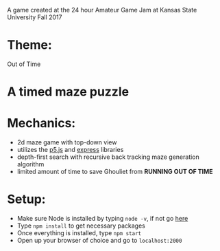 A game created at the 24 hour Amateur Game Jam at Kansas State University Fall 2017

# Theme:
Out of Time

# A timed maze puzzle

# Mechanics:
- 2d maze game with top-down view
- utilizes the [p5.js](https://p5js.org/) and [express](https://www.npmjs.com/package/express) libraries
- depth-first search with recursive back tracking maze generation algorithm
- limited amount of time to save Ghouliet from **RUNNING OUT OF TIME**

# Setup:
- Make sure Node is installed by typing `node -v`, if not go [here](https://nodejs.org/en/)
- Type `npm install` to get necessary packages
- Once everything is installed, type `npm start`
- Open up your browser of choice and go to `localhost:2000`
